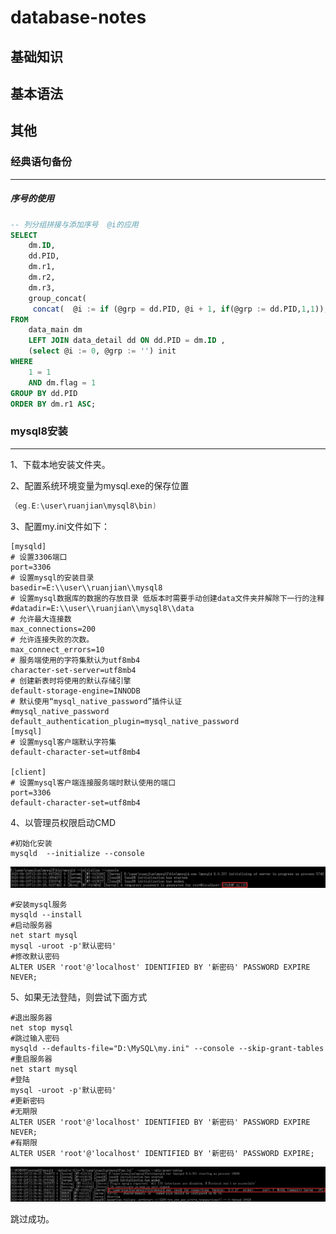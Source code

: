 # database-notes



## 基础知识



## 基本语法



## 其他

### 经典语句备份

----

##### 序号的使用

```sql
-- 列分组拼接与添加序号  @i的应用
SELECT
	dm.ID,
	dd.PID,
	dm.r1,
	dm.r2,
	dm.r3,
	group_concat( 
	 concat(  @i := if (@grp = dd.PID, @i + 1, if(@grp := dd.PID,1,1)), '.',dd.remark  ) separator '\n') info
FROM
	data_main dm
	LEFT JOIN data_detail dd ON dd.PID = dm.ID ,
	(select @i := 0, @grp := '') init
WHERE
	1 = 1 
	AND dm.flag = 1 
GROUP BY dd.PID
ORDER BY dm.r1 ASC;
```





### mysql8安装

----

1、下载本地安装文件夹。

2、配置系统环境变量为mysql.exe的保存位置	

```c
（eg.E:\user\ruanjian\mysql8\bin)
```

3、配置my.ini文件如下：

```mysql
[mysqld]
# 设置3306端口
port=3306
# 设置mysql的安装目录
basedir=E:\\user\\ruanjian\\mysql8
# 设置mysql数据库的数据的存放目录 低版本时需要手动创建data文件夹并解除下一行的注释
#datadir=E:\\user\\ruanjian\\mysql8\\data 
# 允许最大连接数
max_connections=200
# 允许连接失败的次数。
max_connect_errors=10
# 服务端使用的字符集默认为utf8mb4
character-set-server=utf8mb4
# 创建新表时将使用的默认存储引擎
default-storage-engine=INNODB
# 默认使用“mysql_native_password”插件认证
#mysql_native_password
default_authentication_plugin=mysql_native_password
[mysql]
# 设置mysql客户端默认字符集
default-character-set=utf8mb4

[client]
# 设置mysql客户端连接服务端时默认使用的端口
port=3306
default-character-set=utf8mb4

```

4、以管理员权限启动CMD

```mysql
#初始化安装
mysqld  --initialize --console
```

![database-notes-mysql-0000](static\pircture\database-notes\database-notes-mysql-0000.png)

```mysql
#安装mysql服务
mysqld --install
#启动服务器
net start mysql 
mysql -uroot -p'默认密码'
#修改默认密码
ALTER USER 'root'@'localhost' IDENTIFIED BY '新密码' PASSWORD EXPIRE NEVER;
```

5、如果无法登陆，则尝试下面方式

```mysql
#退出服务器
net stop mysql
#跳过输入密码
mysqld --defaults-file="D:\MySQL\my.ini" --console --skip-grant-tables
#重启服务器
net start mysql
#登陆
mysql -uroot -p'默认密码'
#更新密码
#无期限
ALTER USER 'root'@'localhost' IDENTIFIED BY '新密码' PASSWORD EXPIRE NEVER;
#有期限
ALTER USER 'root'@'localhost' IDENTIFIED BY '新密码' PASSWORD EXPIRE;
```

![database-notes-mysql-0001](static\pircture\database-notes\database-notes-mysql-0001.png)

跳过成功。

